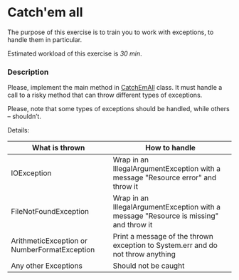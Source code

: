 # Catch'em all

The purpose of this exercise is to train you to work with exceptions, to handle them in particular.

Estimated workload of this exercise is _30 min_.

### Description
Please, implement the main method in [CatchEmAll](src/main/java/com/epam/training/student_dmitry_shamko/CatchEmAll.java) class.
It must handle a call to a risky method that can throw different types of exceptions.

Please, note that some types of exceptions should be handled, while others – shouldn’t.

Details:

| What is thrown | How to handle |
| --- | --- |
| IOException | Wrap in an IllegalArgumentException with a message "Resource error" and throw it |
| FileNotFoundException | Wrap in an IllegalArgumentException with a message "Resource is missing" and throw it | 
| ArithmeticException or NumberFormatException | Print a message of the thrown exception to System.err and do not throw anything |
| Any other Exceptions | Should not be caught |